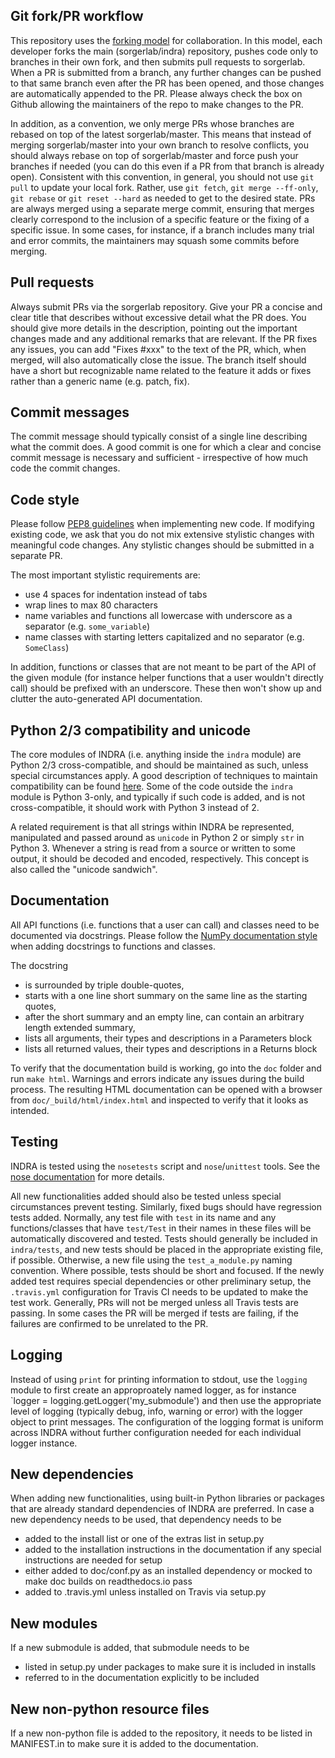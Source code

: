 Git fork/PR workflow
--------------------
This repository uses the [forking model](https://www.atlassian.com/git/tutorials/comparing-workflows/forking-workflow)
for collaboration. In this model,
each developer forks the main (sorgerlab/indra) repository, pushes code
only to branches in their own fork, and then submits pull requests to
sorgerlab. When a PR is submitted from a branch, any further changes can be pushed
to that same branch even after the PR has been opened, and those changes
are automatically appended to the PR. Please always check the box on Github
allowing the maintainers of the repo to make changes to the PR.

In addition, as a convention, we only merge PRs whose branches are rebased
on top of the latest sorgerlab/master. This means that instead of merging
sorgerlab/master into your own branch to resolve conflicts, you should always
rebase on top of sorgerlab/master and force push your branches if
needed (you can do this even if a PR from that branch is already open).
Consistent with this convention, in general, you should not use `git pull`
to update your local fork. Rather, use `git fetch`,
`git merge --ff-only`, `git rebase` or `git reset --hard` as needed to
get to the desired state. PRs are always merged using a separate merge commit,
ensuring that merges clearly correspond to the inclusion of a specific
feature or the fixing of a specific issue. In some cases, for instance, if
a branch includes many trial and error commits, the maintainers may squash
some commits before merging.

Pull requests
-------------
Always submit PRs via the sorgerlab repository.
Give your PR a concise and clear title that describes without excessive detail
what the PR does. You should give more details in the description, pointing
out the important changes made and any additional remarks that are relevant.
If the PR fixes any issues, you can add "Fixes #xxx" to the text of the PR,
which, when merged, will also automatically close the issue.
The branch itself should have a short but recognizable name related to the
feature it adds or fixes rather than a generic name (e.g. patch, fix).

Commit messages
---------------
The commit message should typically consist of a single line describing what
the commit does. A good commit is one for which a clear and concise commit
message is necessary and sufficient - irrespective of how much code the commit
changes.

Code style
----------
Please follow [PEP8 guidelines](https://www.python.org/dev/peps/pep-0008/)
when implementing new code. If modifying existing
code, we ask that you do not mix extensive stylistic changes with meaningful
code changes. Any stylistic changes should be submitted in a separate PR.

The most important stylistic requirements are:
- use 4 spaces for indentation instead of tabs
- wrap lines to max 80 characters
- name variables and functions all lowercase with underscore as a separator
(e.g. `some_variable`)
- name classes with starting letters capitalized and no separator
(e.g. `SomeClass`)

In addition, functions or classes that are not meant to be part of the API
of the given module (for instance helper functions that a user wouldn't
directly call) should be prefixed with an underscore. These then won't show
up and clutter the auto-generated API documentation.

Python 2/3 compatibility and unicode
------------------------------------
The core modules of INDRA (i.e. anything inside the `indra` module)
are Python 2/3 cross-compatible, and should be maintained as such, unless
special circumstances apply. A good description of techniques to maintain
compatibility can be found [here](http://johnbachman.net/building-a-python-23-compatible-unicode-sandwich.html).
Some of the code outside the `indra` module is Python 3-only,
and typically if such code is added, and is not cross-compatible, it should
work with Python 3 instead of 2.

A related requirement is that all strings within INDRA be represented,
manipulated and passed around as `unicode` in Python 2 or simply `str`
in Python 3. Whenever a string is read from a source or written to some
output, it should be decoded and encoded, respectively. This concept is also
called the "unicode sandwich".

Documentation
-------------
All API functions (i.e. functions that a user can call) and classes need to be
documented via docstrings. Please follow the
[NumPy documentation style](https://numpydoc.readthedocs.io/en/latest/format.html)
when adding docstrings to functions and classes.

The docstring
- is surrounded by triple double-quotes,
- starts with a one line short summary on the same line as the starting quotes,
- after the short summary and an empty line, can contain an arbitrary length
extended summary,
- lists all arguments, their types and descriptions in a Parameters block
- lists all returned values, their types and descriptions in a Returns block

To verify that the documentation build is working, go into the `doc` folder
and run `make html`. Warnings and errors indicate any issues during the build
process. The resulting HTML documentation can be opened with a browser from
`doc/_build/html/index.html` and inspected to verify that it looks as
intended.

Testing
-------
INDRA is tested using the `nosetests` script and `nose`/`unittest` tools.
See the [nose documentation](http://nose.readthedocs.io/en/latest/) for more
details.

All new functionalities added should also be tested unless special
circumstances prevent testing. Similarly, fixed bugs should have regression
tests added. Normally, any test file with `test` in its
name and any functions/classes that have `test/Test` in their names in these
files will be automatically discovered and tested. Tests should generally be
included in `indra/tests`, and new tests should be placed in the appropriate
existing file, if possible. Otherwise, a new file using the `test_a_module.py`
naming convention. Where possible, tests should be short and focused. If the
newly added test requires special dependencies or other preliminary setup, the
`.travis.yml` configuration for Travis CI needs to be updated to make the test
work. Generally, PRs will not be merged unless all Travis tests are passing. In
some cases the PR will be merged if tests are failing, if the failures are
confirmed to be unrelated to the PR.

Logging
-------
Instead of using `print` for printing information to stdout, use the `logging`
module to first create an approproately named logger,
as for instance `logger = logging.getLogger('my_submodule') and then use the
appropriate level of logging (typically debug, info, warning or error) with
the logger object to print messages. The configuration of the logging format
is uniform across INDRA without further configuration needed for each
individual logger instance.

New dependencies
----------------
When adding new functionalities, using built-in Python libraries or
packages that are already standard dependencies of INDRA are preferred.
In case a new dependency needs to be used, that dependency needs to be
- added to the install list or one of the extras list in setup.py
- added to the installation instructions in the documentation if any special
instructions are needed for setup
- either added to doc/conf.py as an installed dependency or mocked to make doc
builds on readthedocs.io pass
- added to .travis.yml unless installed on Travis via setup.py

New modules
-----------
If a new submodule is added, that submodule needs to be
- listed in setup.py under packages to make sure it is included in installs
- referred to in the documentation explicitly to be included

New non-python resource files
-----------------------------
If a new non-python file is added to the repository, it needs to be listed
in MANIFEST.in to make sure it is added to the documentation.
